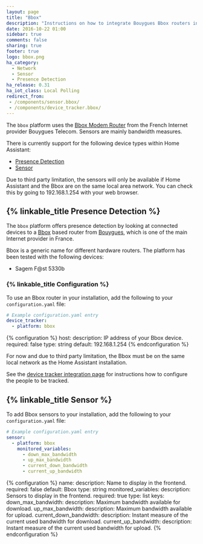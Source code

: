 ```yaml
---
layout: page
title: "Bbox"
description: "Instructions on how to integrate Bouygues Bbox routers into Home Assistant."
date: 2016-10-22 01:00
sidebar: true
comments: false
sharing: true
footer: true
logo: bbox.png
ha_category:
  - Network
  - Sensor
  - Presence Detection
ha_release: 0.31
ha_iot_class: Local Polling
redirect_from:
 - /components/sensor.bbox/
 - /components/device_tracker.bbox/
---
```


The `bbox` platform uses the [Bbox Modem Router](https://fr.wikipedia.org/wiki/Bbox/) from the French Internet provider Bouygues Telecom. Sensors are mainly bandwidth measures.

There is currently support for the following device types within Home Assistant:

- [Presence Detection](#presence-detection)
- [Sensor](#sensor)

<p class='note warning'>
Due to third party limitation, the sensors will only be available if Home Assistant and the Bbox are on the same local area network. You can check this by going to 192.168.1.254 with your web browser.
</p>

## {% linkable_title Presence Detection %}

The `bbox` platform offers presence detection by looking at connected devices to a [Bbox](https://fr.wikipedia.org/wiki/Bbox) based router from [Bouygues](https://www.bouyguestelecom.fr/), which is one of the main Internet provider in France.

Bbox is a generic name for different hardware routers. The platform has been tested with the following devices:

- Sagem F@st 5330b

### {% linkable_title Configuration %}

To use an Bbox router in your installation, add the following to your `configuration.yaml` file:

```yaml
# Example configuration.yaml entry
device_tracker:
  - platform: bbox
```

{% configuration %}
host:
  description: IP address of your Bbox device.
  required: false
  type: string
  default: 192.168.1.254
{% endconfiguration %}


<p class='note warning'>
For now and due to third party limitation, the Bbox must be on the same local network as the Home Assistant installation.
</p>

See the [device tracker integration page](/components/device_tracker/) for instructions how to configure the people to be tracked.

## {% linkable_title Sensor %}

To add Bbox sensors to your installation, add the following to your `configuration.yaml` file:

```yaml
# Example configuration.yaml entry
sensor:
  - platform: bbox
    monitored_variables:
      - down_max_bandwidth
      - up_max_bandwidth
      - current_down_bandwidth
      - current_up_bandwidth
```

{% configuration %}
name:
  description: Name to display in the frontend.
  required: false
  default: Bbox
  type: string
monitored_variables:
  description: Sensors to display in the frontend.
  required: true
  type: list
  keys:
    down_max_bandwidth:
      description: Maximum bandwidth available for download.
    up_max_bandwidth:
      description: Maximum bandwidth available for upload.
    current_down_bandwidth:
      description: Instant measure of the current used bandwidth for download.
    current_up_bandwidth:
      description: Instant measure of the current used bandwidth for upload.
{% endconfiguration %}